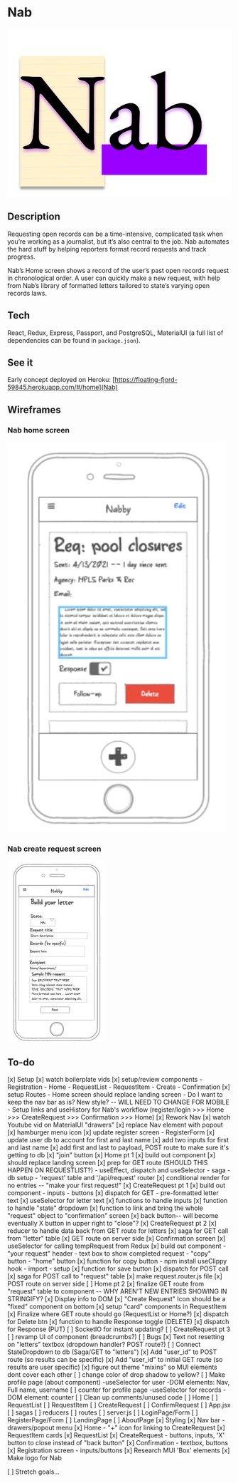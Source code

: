 
# Nab
![logo](public/nav_logo_main.png)

## Description

Requesting open records can be a time-intensive, complicated task when you’re working as a journalist, but it’s also central to the job. Nab automates the hard stuff by helping reporters format record requests and track progress.

Nab’s Home screen shows a record of the user’s past open records request in chronological order. A user can quickly make a new request, with help from Nab’s library of formatted letters tailored to state’s varying open records laws.

## Tech

 React, Redux, Express, Passport, and PostgreSQL, MaterialUI (a full list of dependencies can be found in `package.json`).

## See it

Early concept deployed on Heroku: [https://floating-fjord-59845.herokuapp.com/#/home](Nab)

## Wireframes

### Nab home screen

![Home](wireframe/wireframe_nab_home.png)

### Nab create request screen

![Create request](wireframe/wireframe_nab_createletter.png)

## To-do

[x] Setup
  [x] watch boilerplate vids
  [x] setup/review components
    - Registration 
    - Home
    - RequestList
    - RequestItem
    - Create
    - Confirmation
  [x] setup Routes
    - Home screen should replace landing screen
    - Do I want to keep the nav bar as is? New style? -- WILL NEED TO CHANGE FOR MOBILE
    - Setup links and useHistory for Nab's workflow (register/login >>> Home >>> CreateRequest >>> Confirmation >>> Home)
[x] Rework Nav
  [x] watch Youtube vid on MaterialUI "drawers"
  [x] replace Nav element with popout
  [x] hamburger menu icon
[x] update register screen - RegisterForm
  [x] update user db to account for first and last name
  [x] add two inputs for first and last name
  [x] add first and last to payload, POST route to make sure it's getting to db
  [x] "join" button
[x] Home pt 1
  [x] build out component
  [x] should replace landing screen
  [x] prep for GET route (SHOULD THIS HAPPEN ON REQUESTLIST?)
    - useEffect, dispatch and useSelector 
    - saga
    - db setup - 'request' table and '/api/request' router
  [x] conditional render for no entries -- "make your first request!"
[x] CreateRequest pt 1
  [x] build out component
    - inputs
    - buttons
  [x] dispatch for GET - pre-formatted letter text
  [x] useSelector for letter text
  [x] functions to handle inputs
  [x] function to handle "state" dropdown
  [x] function to link and bring the whole "request" object to "confirmation" screen
  [x] back button-- will become eventually X button in upper right to "close"?
[x] CreateRequest pt 2
  [x] reducer to handle data back from GET route for letters
  [x] saga for GET call from "letter" table
  [x] GET route on server side
[x] Confirmation screen
  [x] useSelector for calling tempRequest from Redux
  [x] build out component
    - "your request" header
    - text box to show completed request
    - "copy" button
    - "home" button
  [x] function for copy button
    - npm install useClippy hook
    - import
    - setup
  [x] function for save button
    [x] dispatch for POST call
    [x] saga for POST call to "request" table
    [x] make request.router.js file
    [x] POST route on server side
[ ] Home pt 2
  [x] finalize GET route from "request" table to component -- WHY AREN'T NEW ENTRIES SHOWING IN STRINGIFY?
  [x] Display info to DOM
  [x] "Create Request" Icon should be a "fixed" component on bottom
  [x] setup "card" components in RequestItem
  [x] Finalize where GET route should go (RequestList or Home?)
  [x] dispatch for Delete btn
  [x] function to handle Response toggle (DELETE)
  [x] dispatch for Response (PUT)
  [ ] SocketIO for instant updating?
[ ] CreateRequest pt 3
  [ ] revamp UI of component (breadcrumbs?)
[ ] Bugs
  [x] Text not resetting on "letters" textbox (dropdown handler? POST route?)
  [ ] Connect StateDropdown to db (Saga/GET to "letters")
  [x] Add "user_id" to POST route (so results can be specific)
  [x] Add "user_id" to initial GET route (so results are user specific)
  [x] figure out theme "mixins" so MUI elements dont cover each other
  [ ] change color of drop shadow to yellow?
  [ ] Make profile page (about component)
    -useSelector for user
    -DOM elements: Nav, Full name, username
  [ ] counter for profile page
    -useSelector for records
    -DOM element: counter
  [ ] Clean up comments/unused code
    [ ] Home
    [ ] RequestList
    [ ] RequestItem
    [ ] CreateRequest
    [ ] ConfirmRequest
    [ ] App.jsx
    [ ] sagas
    [ ] reducers
    [ ] routes
    [ ] server.js
    [ ] LoginPage/Form
    [ ] RegisterPage/Form
    [ ] LandingPage
    [ ] AboutPage
[x] Styling
  [x] Nav bar - drawers/popout menu
  [x] Home - "+" icon for linking to CreateRequest
  [x] RequestItem cards
  [x] RequestList
  [x] CreateRequest - buttons, inputs, 'X' button to close instead of "back button"
  [x] Confirmation - textbox, buttons
  [x] Registration screen - inputs/buttons
  [x] Research MUI 'Box' elements
  [x] Make logo for Nab

[ ] Stretch goals...